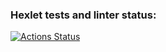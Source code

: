 ### Hexlet tests and linter status:
[![Actions Status](https://github.com/dgapchenko4/frontend-project-11/actions/workflows/hexlet-check.yml/badge.svg)](https://github.com/dgapchenko4/frontend-project-11/actions)